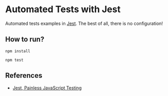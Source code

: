 # Automated Tests with Jest

Automated tests examples in [Jest](http://facebook.github.io/jest/). The best of all, there is no configuration!

## How to run?

`npm install`

`npm test`

## References

- [Jest, Painless JavaScript Testing](https://jestjs.io/)

